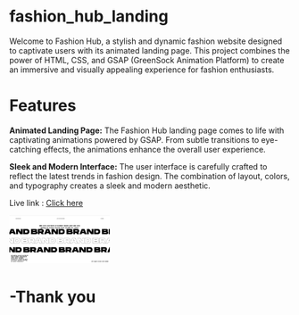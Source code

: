 # fashion_hub_landing

Welcome to Fashion Hub, a stylish and dynamic fashion website designed to captivate users with its animated landing page. This project combines the power of HTML, CSS, and GSAP (GreenSock Animation Platform) to create an immersive and visually appealing experience for fashion enthusiasts.

# Features
<p><b>Animated Landing Page:</b> The Fashion Hub landing page comes to life with captivating animations powered by GSAP. From subtle transitions to eye-catching effects, the animations enhance the overall user experience.</p>
<p><b>Sleek and Modern Interface:</b> The user interface is carefully crafted to reflect the latest trends in fashion design. The combination of layout, colors, and typography creates a sleek and modern aesthetic.</p>

<p>Live link : <a href="https://ziauddin128.github.io/fashion_hub_landing/" target="_blank">Click here</a></p>

<img src="fashion_hub.png" width="180px">
<br>

# -Thank you
